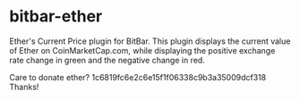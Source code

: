 # bitbar-ether
Ether's Current Price plugin for BitBar. This plugin displays the current value of Ether on CoinMarketCap.com, while displaying the positive exchange rate change in green and the negative change in red.

Care to donate ether? 1c6819fc6e2c6e15f1f06338c9b3a35009dcf318 Thanks!
